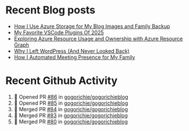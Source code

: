 # Recent Blog posts
<!-- BLOG-POST-LIST:START -->
- [How I Use Azure Storage for My Blog Images and Family Backup](https://www.gogorichie.com/blog/microsoft/how-i-use-azure-storage/)
- [My Favorite VSCode Plugins Of 2025](https://www.gogorichie.com/blog/microsoft/2025_fav_vscode_plugins/)
- [Exploring Azure Resource Usage and Ownership with Azure Resource Graph](https://www.gogorichie.com/blog/microsoft/azure-resource-graph/)
- [Why I Left WordPress &lpar;And Never Looked Back&rpar;](https://www.gogorichie.com/blog/microsoft/so-long-wordpress/)
- [How I Automated Meeting Presence for My Family](https://www.gogorichie.com/blog/office-meeting-indicator/)
<!-- BLOG-POST-LIST:END -->


# Recent Github Activity
<!--START_SECTION:activity-->
1. 💪 Opened PR [#86](https://github.com/gogorichie/gogorichieblog/pull/86) in [gogorichie/gogorichieblog](https://github.com/gogorichie/gogorichieblog)
2. 💪 Opened PR [#85](https://github.com/gogorichie/gogorichieblog/pull/85) in [gogorichie/gogorichieblog](https://github.com/gogorichie/gogorichieblog)
3. 🎉 Merged PR [#84](https://github.com/gogorichie/gogorichieblog/pull/84) in [gogorichie/gogorichieblog](https://github.com/gogorichie/gogorichieblog)
4. 🎉 Merged PR [#83](https://github.com/gogorichie/gogorichieblog/pull/83) in [gogorichie/gogorichieblog](https://github.com/gogorichie/gogorichieblog)
5. 🎉 Merged PR [#80](https://github.com/gogorichie/gogorichieblog/pull/80) in [gogorichie/gogorichieblog](https://github.com/gogorichie/gogorichieblog)
<!--END_SECTION:activity-->

